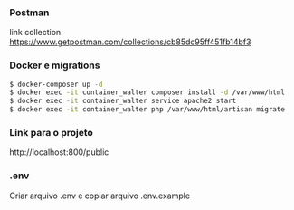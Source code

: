 ### Postman

link collection: https://www.getpostman.com/collections/cb85dc95ff451fb14bf3

### Docker e migrations

```sh
$ docker-composer up -d
$ docker exec -it container_walter composer install -d /var/www/html
$ docker exec -it container_walter service apache2 start
$ docker exec -it container_walter php /var/www/html/artisan migrate
```

### Link para o projeto

http://localhost:800/public


### .env

Criar arquivo .env e copiar arquivo .env.example

